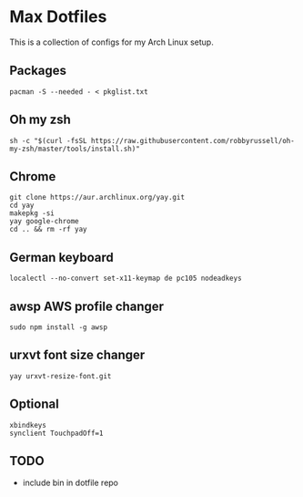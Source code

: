 # Max Dotfiles
This is a collection of configs for my Arch Linux setup.

## Packages
```
pacman -S --needed - < pkglist.txt
```

## Oh my zsh
```
sh -c "$(curl -fsSL https://raw.githubusercontent.com/robbyrussell/oh-my-zsh/master/tools/install.sh)"
```

## Chrome
```
git clone https://aur.archlinux.org/yay.git
cd yay
makepkg -si
yay google-chrome
cd .. && rm -rf yay
```

## German keyboard
```
localectl --no-convert set-x11-keymap de pc105 nodeadkeys
```

## awsp AWS profile changer
```
sudo npm install -g awsp
```

## urxvt font size changer
```
yay urxvt-resize-font.git
```

## Optional
```
xbindkeys
synclient TouchpadOff=1
```

## TODO
- include bin in dotfile repo
